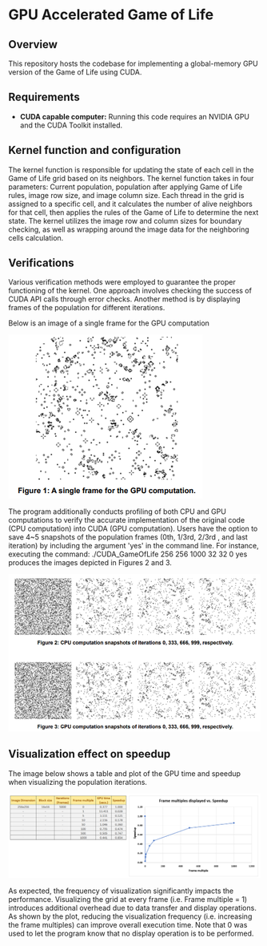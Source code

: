 # GPU Accelerated Game of Life

## Overview
This repository hosts the codebase for implementing a global-memory GPU version of the Game of Life using CUDA.

## Requirements
- **CUDA capable computer:** Running this code requires an NVIDIA GPU and the CUDA Toolkit installed.

## Kernel function and configuration
The kernel function is responsible for updating the state of each cell in the Game of Life grid based on its neighbors. The kernel function takes in four parameters: Current population, population after applying 
Game of Life rules, image row size, and image column size. Each thread in the grid is assigned to a specific cell, and it calculates the number of alive neighbors for that cell, then applies the rules of the Game of Life to determine the next state. The kernel utilizes the image row and column sizes for boundary checking, as well as wrapping around the image data for the neighboring cells calculation.

## Verifications
Various verification methods were employed to guarantee the proper functioning of the kernel. One approach involves checking the success of CUDA API calls through error checks. Another method is by displaying frames of the population for different iterations.

Below is an image of a single frame for the GPU computation

![Single frame GPU computation of the Game of Life.](images/figure_1_single_frame.PNG)


The program additionally conducts profiling of both CPU and GPU computations to verify the accurate implementation of the original code (CPU computation) into CUDA (GPU computation). Users have the option to save 4~5 snapshots of the population frames (0th, 1/3rd, 2/3rd , and last iteration) by including the argument 'yes' in the command line. For instance, executing the command: ./CUDA_GameOfLife 256 256 1000 32 32 0 yes produces the images depicted in Figures 2 and 3.

![Snapshots for CPU and GPU computations of the Game of Life.](images/figure_2_computations.PNG)

## Visualization effect on speedup
The image below shows a table and plot of the GPU time and speedup when visualizing the population iterations.

![Table and plot results of varying frame multiples.](images/frames_vs_speedup_plot.PNG)

As expected, the frequency of visualization significantly impacts the performance. Visualizing the grid at every frame (i.e. Frame multiple = 1) introduces additional overhead due to data transfer and display 
operations. As shown by the plot, reducing the visualization frequency (i.e. increasing the frame multiples) can improve overall execution time. Note that 0 was used to let the program know that no display operation is to be performed.

